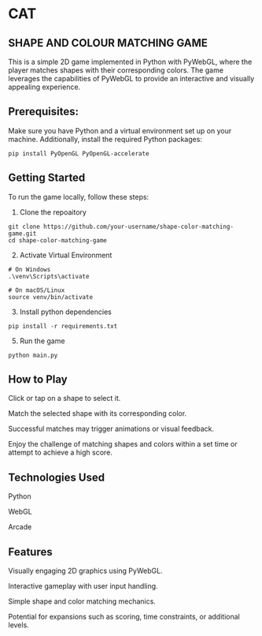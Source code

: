 # CAT 
## SHAPE AND COLOUR MATCHING GAME

This is a simple 2D game implemented in Python with PyWebGL, where the player matches shapes with their corresponding colors. The game leverages the capabilities of PyWebGL to provide an interactive and visually appealing experience.

## Prerequisites:

Make sure you have Python and a virtual environment set up on your machine. Additionally, install the required Python packages:
~~~
pip install PyOpenGL PyOpenGL-accelerate
~~~
## Getting Started
To run the game locally, follow these steps:
1. Clone the repoaitory
~~~
git clone https://github.com/your-username/shape-color-matching-game.git
cd shape-color-matching-game
~~~
2. Activate Virtual Environment
~~~
# On Windows
.\venv\Scripts\activate

# On macOS/Linux
source venv/bin/activate
~~~
3. Install python dependencies
~~~
pip install -r requirements.txt
~~~
5. Run the game
~~~
python main.py
~~~

## How to Play
Click or tap on a shape to select it.

Match the selected shape with its corresponding color.

Successful matches may trigger animations or visual feedback.

Enjoy the challenge of matching shapes and colors within a set time or attempt to achieve a high score.
## Technologies Used
Python

WebGL

Arcade

## Features
Visually engaging 2D graphics using PyWebGL.

Interactive gameplay with user input handling.

Simple shape and color matching mechanics.

Potential for expansions such as scoring, time constraints, or additional levels.
